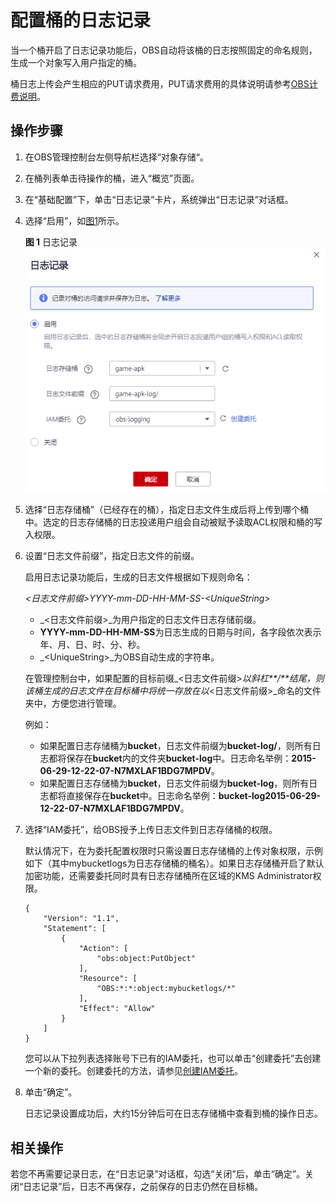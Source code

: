 # 配置桶的日志记录<a name="obs_03_0329"></a>

当一个桶开启了日志记录功能后，OBS自动将该桶的日志按照固定的命名规则，生成一个对象写入用户指定的桶。

桶日志上传会产生相应的PUT请求费用，PUT请求费用的具体说明请参考[OBS计费说明](https://support.huaweicloud.com/productdesc-obs/obs_03_0211.html)。

## 操作步骤<a name="section7336713418"></a>

1.  在OBS管理控制台左侧导航栏选择“对象存储“。
2.  在桶列表单击待操作的桶，进入“概览”页面。
3.  在“基础配置”下，单击“日志记录”卡片，系统弹出“日志记录”对话框。
4.  选择“启用”，如[图1](#fig17700501192958)所示。

    **图 1**  日志记录<a name="fig17700501192958"></a>  
    ![](figures/日志记录.png "日志记录")

5.  选择“日志存储桶”（已经存在的桶），指定日志文件生成后将上传到哪个桶中。选定的日志存储桶的日志投递用户组会自动被赋予读取ACL权限和桶的写入权限。
6.  设置“日志文件前缀”，指定日志文件的前缀。

    启用日志记录功能后，生成的日志文件根据如下规则命名：

    _<日志文件前缀\>_YYYY-mm-DD-HH-MM-SS-_<UniqueString\>_

    -   _<日志文件前缀\>_为用户指定的日志文件日志存储前缀。
    -   **YYYY-mm-DD-HH-MM-SS**为日志生成的日期与时间，各字段依次表示年、月、日、时、分、秒。
    -   _<UniqueString\>_为OBS自动生成的字符串。

    在管理控制台中，如果配置的目标前缀_<日志文件前缀\>_以斜杠**/**结尾，则该桶生成的日志文件在目标桶中将统一存放在以_<日志文件前缀\>_命名的文件夹中，方便您进行管理。

    例如：

    -   如果配置日志存储桶为**bucket**，日志文件前缀为**bucket-log/**，则所有日志都将保存在**bucket**内的文件夹**bucket-log**中。日志命名举例：**2015-06-29-12-22-07-N7MXLAF1BDG7MPDV**。
    -   如果配置日志存储桶为**bucket**，日志文件前缀为**bucket-log**，则所有日志都将直接保存在**bucket**中。日志命名举例：**bucket-log2015-06-29-12-22-07-N7MXLAF1BDG7MPDV**。

7.  选择“IAM委托”，给OBS授予上传日志文件到日志存储桶的权限。

    默认情况下，在为委托配置权限时只需设置日志存储桶的上传对象权限，示例如下（其中mybucketlogs为日志存储桶的桶名）。如果日志存储桶开启了默认加密功能，还需要委托同时具有日志存储桶所在区域的KMS Administrator权限。

    ```
    {
        "Version": "1.1",
        "Statement": [
            {
                "Action": [
                    "obs:object:PutObject"
                ],
                "Resource": [
                    "OBS:*:*:object:mybucketlogs/*"
                ],
                "Effect": "Allow"
            }
        ]
    }
    ```

    您可以从下拉列表选择账号下已有的IAM委托，也可以单击“创建委托”去创建一个新的委托。创建委托的方法，请参见[创建IAM委托](创建IAM委托.md)。

8.  单击“确定”。

    日志记录设置成功后，大约15分钟后可在日志存储桶中查看到桶的操作日志。


## 相关操作<a name="section112917292515"></a>

若您不再需要记录日志，在“日志记录”对话框，勾选“关闭”后，单击“确定”。关闭“日志记录”后，日志不再保存，之前保存的日志仍然在目标桶。

